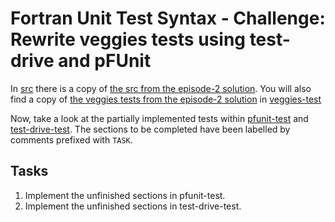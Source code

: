 # Fortran Unit Test Syntax - Challenge: Rewrite veggies tests using test-drive and pFUnit

In [src](./src/) there is a copy of [the src from the episode-2 solution](../../../2-intro-to-fortran-unit-tests/challenge-1/solution/src/).
You will also find a copy of [the veggies tests from the episode-2 solution](../../../2-intro-to-fortran-unit-tests/challenge-1/solution/test/)
in [veggies-test](./veggies-test/)

Now, take a look at the partially implemented tests within [pfunit-test](./pfunit-test/) and [test-drive-test](./test-drive-test/). The sections to be completed have
been labelled by comments prefixed with `TASK`.

## Tasks

1. Implement the unfinished sections in pfunit-test.
2. Implement the unfinished sections in test-drive-test.
